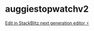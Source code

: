 # auggiestopwatchv2

[Edit in StackBlitz next generation editor ⚡️](https://stackblitz.com/~/github.com/NickRomanek/auggiestopwatchv2)
